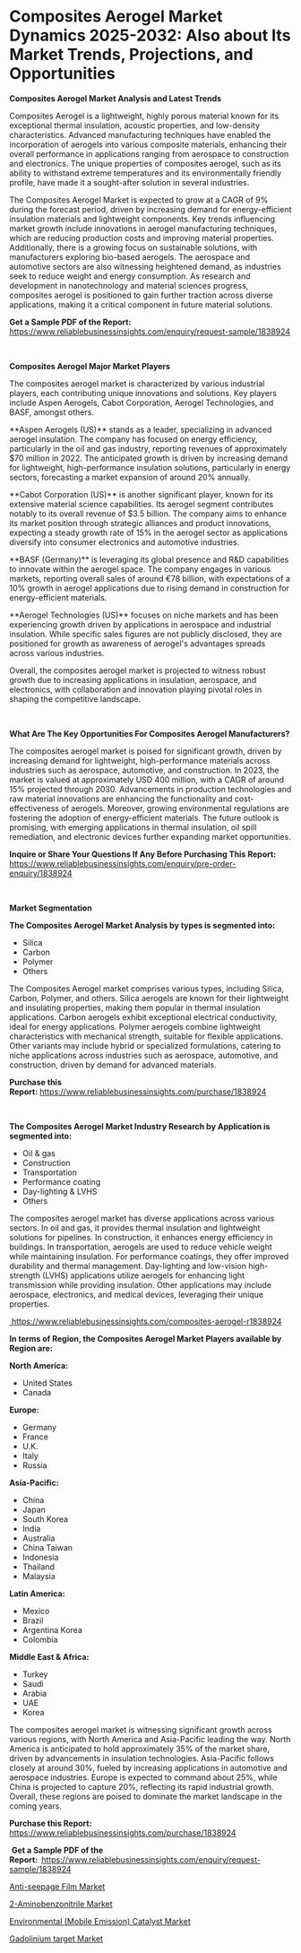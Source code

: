 <p><h1>Composites Aerogel Market Dynamics 2025-2032: Also about Its Market Trends, Projections, and Opportunities</h1></p><p><strong>Composites Aerogel Market Analysis and Latest Trends</strong></p>
<p><p>Composites Aerogel is a lightweight, highly porous material known for its exceptional thermal insulation, acoustic properties, and low-density characteristics. Advanced manufacturing techniques have enabled the incorporation of aerogels into various composite materials, enhancing their overall performance in applications ranging from aerospace to construction and electronics. The unique properties of composites aerogel, such as its ability to withstand extreme temperatures and its environmentally friendly profile, have made it a sought-after solution in several industries.</p><p>The Composites Aerogel Market is expected to grow at a CAGR of 9% during the forecast period, driven by increasing demand for energy-efficient insulation materials and lightweight components. Key trends influencing market growth include innovations in aerogel manufacturing techniques, which are reducing production costs and improving material properties. Additionally, there is a growing focus on sustainable solutions, with manufacturers exploring bio-based aerogels. The aerospace and automotive sectors are also witnessing heightened demand, as industries seek to reduce weight and energy consumption. As research and development in nanotechnology and material sciences progress, composites aerogel is positioned to gain further traction across diverse applications, making it a critical component in future material solutions.</p></p>
<p><strong>Get a Sample PDF of the Report:&nbsp;</strong> <a href="https://www.reliablebusinessinsights.com/enquiry/request-sample/1838924?utm_campaign=1877&utm_medium=2&utm_source=Github&utm_content=ia&utm_term=03022025&utm_id=composites-aerogel">https://www.reliablebusinessinsights.com/enquiry/request-sample/1838924</a></p>
<p>&nbsp;</p>
<p><strong>Composites Aerogel Major Market Players</strong></p>
<p><p>The composites aerogel market is characterized by various industrial players, each contributing unique innovations and solutions. Key players include Aspen Aerogels, Cabot Corporation, Aerogel Technologies, and BASF, amongst others.</p><p>**Aspen Aerogels (US)** stands as a leader, specializing in advanced aerogel insulation. The company has focused on energy efficiency, particularly in the oil and gas industry, reporting revenues of approximately $70 million in 2022. The anticipated growth is driven by increasing demand for lightweight, high-performance insulation solutions, particularly in energy sectors, forecasting a market expansion of around 20% annually.</p><p>**Cabot Corporation (US)** is another significant player, known for its extensive material science capabilities. Its aerogel segment contributes notably to its overall revenue of $3.5 billion. The company aims to enhance its market position through strategic alliances and product innovations, expecting a steady growth rate of 15% in the aerogel sector as applications diversify into consumer electronics and automotive industries.</p><p>**BASF (Germany)** is leveraging its global presence and R&D capabilities to innovate within the aerogel space. The company engages in various markets, reporting overall sales of around €78 billion, with expectations of a 10% growth in aerogel applications due to rising demand in construction for energy-efficient materials.</p><p>**Aerogel Technologies (US)** focuses on niche markets and has been experiencing growth driven by applications in aerospace and industrial insulation. While specific sales figures are not publicly disclosed, they are positioned for growth as awareness of aerogel's advantages spreads across various industries.</p><p>Overall, the composites aerogel market is projected to witness robust growth due to increasing applications in insulation, aerospace, and electronics, with collaboration and innovation playing pivotal roles in shaping the competitive landscape.</p></p>
<p>&nbsp;</p>
<p><strong>What Are The Key Opportunities For Composites Aerogel Manufacturers?</strong></p>
<p><p>The composites aerogel market is poised for significant growth, driven by increasing demand for lightweight, high-performance materials across industries such as aerospace, automotive, and construction. In 2023, the market is valued at approximately USD 400 million, with a CAGR of around 15% projected through 2030. Advancements in production technologies and raw material innovations are enhancing the functionality and cost-effectiveness of aerogels. Moreover, growing environmental regulations are fostering the adoption of energy-efficient materials. The future outlook is promising, with emerging applications in thermal insulation, oil spill remediation, and electronic devices further expanding market opportunities.</p></p>
<p><strong>Inquire or Share Your Questions If Any Before Purchasing This Report:</strong> <a href="https://www.reliablebusinessinsights.com/enquiry/pre-order-enquiry/1838924?utm_campaign=1877&utm_medium=2&utm_source=Github&utm_content=ia&utm_term=03022025&utm_id=composites-aerogel">https://www.reliablebusinessinsights.com/enquiry/pre-order-enquiry/1838924</a></p>
<p>&nbsp;</p>
<p><strong>Market Segmentation</strong></p>
<p><strong>The Composites Aerogel Market Analysis by types is segmented into:</strong></p>
<p><ul><li>Silica</li><li>Carbon</li><li>Polymer</li><li>Others</li></ul></p>
<p><p>The Composites Aerogel market comprises various types, including Silica, Carbon, Polymer, and others. Silica aerogels are known for their lightweight and insulating properties, making them popular in thermal insulation applications. Carbon aerogels exhibit exceptional electrical conductivity, ideal for energy applications. Polymer aerogels combine lightweight characteristics with mechanical strength, suitable for flexible applications. Other variants may include hybrid or specialized formulations, catering to niche applications across industries such as aerospace, automotive, and construction, driven by demand for advanced materials.</p></p>
<p><strong>Purchase this Report:&nbsp;</strong><a href="https://www.reliablebusinessinsights.com/purchase/1838924?utm_campaign=1877&utm_medium=2&utm_source=Github&utm_content=ia&utm_term=03022025&utm_id=composites-aerogel">https://www.reliablebusinessinsights.com/purchase/1838924</a></p>
<p>&nbsp;</p>
<p><strong>The Composites Aerogel Market Industry Research by Application is segmented into:</strong></p>
<p><ul><li>Oil & gas</li><li>Construction</li><li>Transportation</li><li>Performance coating</li><li>Day-lighting & LVHS</li><li>Others</li></ul></p>
<p><p>The composites aerogel market has diverse applications across various sectors. In oil and gas, it provides thermal insulation and lightweight solutions for pipelines. In construction, it enhances energy efficiency in buildings. In transportation, aerogels are used to reduce vehicle weight while maintaining insulation. For performance coatings, they offer improved durability and thermal management. Day-lighting and low-vision high-strength (LVHS) applications utilize aerogels for enhancing light transmission while providing insulation. Other applications may include aerospace, electronics, and medical devices, leveraging their unique properties.</p></p>
<p><a href="https://www.reliablebusinessinsights.com/composites-aerogel-r1838924?utm_campaign=1877&utm_medium=2&utm_source=Github&utm_content=ia&utm_term=03022025&utm_id=composites-aerogel">&nbsp;https://www.reliablebusinessinsights.com/composites-aerogel-r1838924</a></p>
<p><strong>In terms of Region, the Composites Aerogel Market Players available by Region are:</strong></p>
<p>
    <p> <strong> North America: </strong>
        <ul>
            <li>United States</li>
            <li>Canada</li>
        </ul>
        </p> 
    <p> <strong> Europe: </strong>
        <ul>
            <li>Germany</li>
            <li>France</li>
            <li>U.K.</li>
            <li>Italy</li>
            <li>Russia</li>
        </ul>
        </p> 
    <p> <strong> Asia-Pacific: </strong>
        <ul>
            <li>China</li>
            <li>Japan</li>
            <li>South Korea</li>
            <li>India</li>
            <li>Australia</li>
            <li>China Taiwan</li>
            <li>Indonesia</li>
            <li>Thailand</li>
            <li>Malaysia</li>
        </ul>
        </p> 
    <p> <strong> Latin America: </strong>
        <ul>
            <li>Mexico</li>
            <li>Brazil</li>
            <li>Argentina Korea</li>
            <li>Colombia</li>
        </ul>
        </p> 
    <p> <strong> Middle East & Africa: </strong>
        <ul>
            <li>Turkey</li>
            <li>Saudi</li>
            <li>Arabia</li>
            <li>UAE</li>
            <li>Korea</li>
        </ul>
    </p>
    </p>
<p><p>The composites aerogel market is witnessing significant growth across various regions, with North America and Asia-Pacific leading the way. North America is anticipated to hold approximately 35% of the market share, driven by advancements in insulation technologies. Asia-Pacific follows closely at around 30%, fueled by increasing applications in automotive and aerospace industries. Europe is expected to command about 25%, while China is projected to capture 20%, reflecting its rapid industrial growth. Overall, these regions are poised to dominate the market landscape in the coming years.</p></p>
<p><strong>Purchase this Report: </strong><a href="https://www.reliablebusinessinsights.com/purchase/1838924?utm_campaign=1877&utm_medium=2&utm_source=Github&utm_content=ia&utm_term=03022025&utm_id=composites-aerogel">https://www.reliablebusinessinsights.com/purchase/1838924</a></p>
<p>&nbsp;<strong>Get a Sample PDF of the Report:&nbsp;&nbsp;</strong><a href="https://www.reliablebusinessinsights.com/enquiry/request-sample/1838924?utm_campaign=1877&utm_medium=2&utm_source=Github&utm_content=ia&utm_term=03022025&utm_id=composites-aerogel">https://www.reliablebusinessinsights.com/enquiry/request-sample/1838924</a></p>
<p><strong></strong></p>
<p><p><a href="https://github.com/qetelosooya/Market-Research-Report-List-1/blob/main/anti-seepage-film-market.md?utm_campaign=1877&utm_medium=2&utm_source=Github&utm_content=ia&utm_term=03022025&utm_id=composites-aerogel">Anti-seepage Film Market</a></p><p><a href="https://github.com/zanoligarav/Market-Research-Report-List-1/blob/main/2-aminobenzonitrile-market.md?utm_campaign=1877&utm_medium=2&utm_source=Github&utm_content=ia&utm_term=03022025&utm_id=composites-aerogel">2-Aminobenzonitrile Market</a></p><p><a href="https://github.com/haaszgettre6/Market-Research-Report-List-1/blob/main/environmental-mobile-emission-catalyst-market.md?utm_campaign=1877&utm_medium=2&utm_source=Github&utm_content=ia&utm_term=03022025&utm_id=composites-aerogel">Environmental (Mobile Emission) Catalyst Market</a></p><p><a href="https://github.com/deyniphytic/Market-Research-Report-List-1/blob/main/gadolinium-target-market.md?utm_campaign=1877&utm_medium=2&utm_source=Github&utm_content=ia&utm_term=03022025&utm_id=composites-aerogel">Gadolinium target Market</a></p></p>